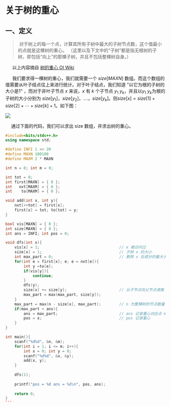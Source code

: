 # 关于树的重心

## 一、定义

> 对于树上的每一个点，计算其所有子树中最大的子树节点数，这个值最小的点就是这棵树的重心。
>（这里以及下文中的“子树”都是指无根树的子树，即包括“向上”的那棵子树，并且不包括整棵树自身。）

&emsp; ​
以上内容摘自 [树的重心 OI Wiki](https://oi-wiki.org/graph/tree-centroid/)

&emsp; ​
我们要求得一棵树的重心，我们就需要一个 $size[MAXN]$ 数组。而这个数组的值需要从叶子结点往上来进行统计。对于叶子结点，我们知道 "以它为根的子树的大小是1" ，而对于非叶子节点 $x$ 来说，$x$ 有 $k$ 个子节点 $y_1 ~ y_k$，并且以$y_1 ~ y_k$为根的子树的大小分别为 $size[y_1]$，$size[y_2]$，$\cdots$，$size[y_k]$。则$size[x] =  size[1] + size[2] +\cdots+ size[k] +1$。如下图：

![](/Alex/OI/pic/cnterTree.png)

&emsp; 通过下面的代码，我们可以求出 size 数组，并求出树的重心。

```c++
#include<bits/stdc++.h>
using namespace std;

#define INFI 1 << 20
#define MAXN 100100
#define MAXM 2 * MAXN

int n = 0; int m = 0;

int tot = 0;
int first[MAXN] = { 0 };
int   nxt[MAXM] = { 0 };
int    to[MAXM] = { 0 };

void add(int x, int y){
	nxt[++tot] = first[x];
	first[x] = tot; to[tot] = y;
} 

bool vis[MAXN] = { 0 };
int size[MAXN] = { 0 };
int ans = INFI; int pos = 0;

void dfs(int x){
	vis[x] = 1;                                   // x 被访问过 
	size[x] = 1;                                  // 子树 x 的大小
	int max_part = 0;                             // 删除 x 后成分的最大子树大小
	for(int e = first[x]; e; e = nxt[e]){
		int y =to[e];
		if(vis[y]){
			continue;
		}
		dfs(y);
		size[x] += size[y];                       // 从子节点向父节点递推
		max_part = max(max_part, size[y]); 
	} 
	max_part = max(n - size[x], max_part);        // n 为整棵树的节点数量
	if(max_part < ans){
		ans = max_part;                           // ans 记录重心对应点 max_part的值 
		pos = x;                                  // pos 记录重心 
	} 
}

int main(){
	scanf("%d%d", &n, &m);
	for(int i = 1; i <= m; i++){
		int x = 0; int y = 0;
		scanf("%d%d", &x, &y);
		add(x, y);
	}
	
	dfs(1);
	
	printf("pos = %d ans = %d\n", pos, ans);
	 
	return 0;
}
```​